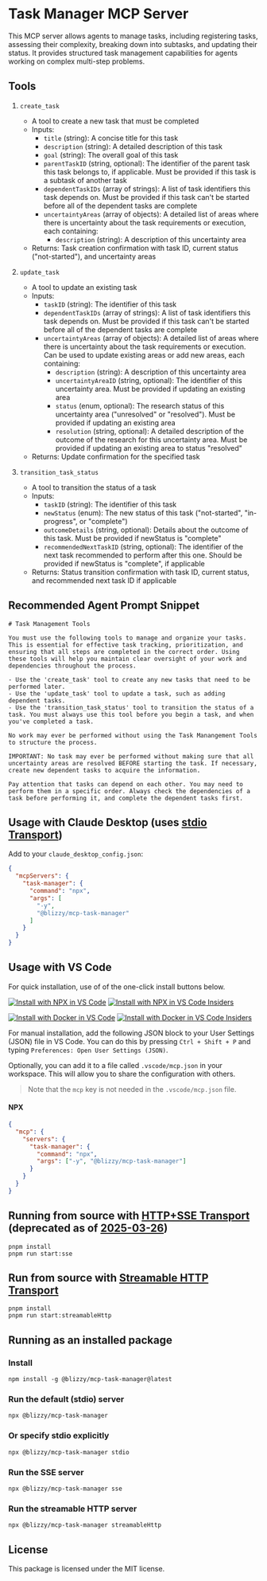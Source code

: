 # Task Manager MCP Server

This MCP server allows agents to manage tasks, including registering tasks, assessing their complexity, breaking down into subtasks, and updating their status. It provides structured task management capabilities for agents working on complex multi-step problems.


## Tools

1. `create_task`
   - A tool to create a new task that must be completed
   - Inputs:
     - `title` (string): A concise title for this task
     - `description` (string): A detailed description of this task
     - `goal` (string): The overall goal of this task
     - `parentTaskID` (string, optional): The identifier of the parent task this task belongs to, if applicable. Must be provided if this task is a subtask of another task
     - `dependentTaskIDs` (array of strings): A list of task identifiers this task depends on. Must be provided if this task can't be started before all of the dependent tasks are complete
     - `uncertaintyAreas` (array of objects): A detailed list of areas where there is uncertainty about the task requirements or execution, each containing:
       - `description` (string): A description of this uncertainty area
   - Returns: Task creation confirmation with task ID, current status ("not-started"), and uncertainty areas

2. `update_task`
   - A tool to update an existing task
   - Inputs:
     - `taskID` (string): The identifier of this task
     - `dependentTaskIDs` (array of strings): A list of task identifiers this task depends on. Must be provided if this task can't be started before all of the dependent tasks are complete
     - `uncertaintyAreas` (array of objects): A detailed list of areas where there is uncertainty about the task requirements or execution. Can be used to update existing areas or add new areas, each containing:
       - `description` (string): A description of this uncertainty area
       - `uncertaintyAreaID` (string, optional): The identifier of this uncertainty area. Must be provided if updating an existing area
       - `status` (enum, optional): The research status of this uncertainty area ("unresolved" or "resolved"). Must be provided if updating an existing area
       - `resolution` (string, optional): A detailed description of the outcome of the research for this uncertainty area. Must be provided if updating an existing area to status "resolved"
   - Returns: Update confirmation for the specified task

3. `transition_task_status`
   - A tool to transition the status of a task
   - Inputs:
     - `taskID` (string): The identifier of this task
     - `newStatus` (enum): The new status of this task ("not-started", "in-progress", or "complete")
     - `outcomeDetails` (string, optional): Details about the outcome of this task. Must be provided if newStatus is "complete"
     - `recommendedNextTaskID` (string, optional): The identifier of the next task recommended to perform after this one. Should be provided if newStatus is "complete", if applicable
   - Returns: Status transition confirmation with task ID, current status, and recommended next task ID if applicable


## Recommended Agent Prompt Snippet

```
# Task Management Tools

You must use the following tools to manage and organize your tasks. This is essential for effective task tracking, prioritization, and ensuring that all steps are completed in the correct order. Using these tools will help you maintain clear oversight of your work and dependencies throughout the process.

- Use the 'create_task' tool to create any new tasks that need to be performed later.
- Use the 'update_task' tool to update a task, such as adding dependent tasks.
- Use the 'transition_task_status' tool to transition the status of a task. You must always use this tool before you begin a task, and when you've completed a task.

No work may ever be performed without using the Task Manangement Tools to structure the process.

IMPORTANT: No task may ever be performed without making sure that all uncertainty areas are resolved BEFORE starting the task. If necessary, create new dependent tasks to acquire the information.

Pay attention that tasks can depend on each other. You may need to perform them in a specific order. Always check the dependencies of a task before performing it, and complete the dependent tasks first.
```


## Usage with Claude Desktop (uses [stdio Transport](https://modelcontextprotocol.io/specification/2025-03-26/basic/transports#stdio))

Add to your `claude_desktop_config.json`:

```json
{
  "mcpServers": {
    "task-manager": {
      "command": "npx",
      "args": [
        "-y",
        "@blizzy/mcp-task-manager"
      ]
    }
  }
}
```


## Usage with VS Code

For quick installation, use of of the one-click install buttons below.

[![Install with NPX in VS Code](https://img.shields.io/badge/VS_Code-NPM-0098FF?style=flat-square&logo=visualstudiocode&logoColor=white)](https://insiders.vscode.dev/redirect/mcp/install?name=task-manager&config=%7B%22command%22%3A%22npx%22%2C%22args%22%3A%5B%22-y%22%2C%22%40blizzy%2Fmcp-task-manager%22%5D%7D) [![Install with NPX in VS Code Insiders](https://img.shields.io/badge/VS_Code_Insiders-NPM-24bfa5?style=flat-square&logo=visualstudiocode&logoColor=white)](https://insiders.vscode.dev/redirect/mcp/install?name=task-manager&config=%7B%22command%22%3A%22npx%22%2C%22args%22%3A%5B%22-y%22%2C%22%40blizzy%2Fmcp-task-manager%22%5D%7D&quality=insiders)

[![Install with Docker in VS Code](https://img.shields.io/badge/VS_Code-Docker-0098FF?style=flat-square&logo=visualstudiocode&logoColor=white)](https://insiders.vscode.dev/redirect/mcp/install?name=task-manager&config=%7B%22command%22%3A%22docker%22%2C%22args%22%3A%5B%22run%22%2C%22-i%22%2C%22--rm%22%2C%22mcp%2Ftask-manager%22%5D%7D) [![Install with Docker in VS Code Insiders](https://img.shields.io/badge/VS_Code_Insiders-Docker-24bfa5?style=flat-square&logo=visualstudiocode&logoColor=white)](https://insiders.vscode.dev/redirect/mcp/install?name=task-manager&config=%7B%22command%22%3A%22docker%22%2C%22args%22%3A%5B%22run%22%2C%22-i%22%2C%22--rm%22%2C%22mcp%2Ftask-manager%22%5D%7D&quality=insiders)

For manual installation, add the following JSON block to your User Settings (JSON) file in VS Code. You can do this by pressing `Ctrl + Shift + P` and typing `Preferences: Open User Settings (JSON)`.

Optionally, you can add it to a file called `.vscode/mcp.json` in your workspace. This will allow you to share the configuration with others.

> Note that the `mcp` key is not needed in the `.vscode/mcp.json` file.


#### NPX

```json
{
  "mcp": {
    "servers": {
      "task-manager": {
        "command": "npx",
        "args": ["-y", "@blizzy/mcp-task-manager"]
      }
    }
  }
}
```


## Running from source with [HTTP+SSE Transport](https://modelcontextprotocol.io/specification/2024-11-05/basic/transports#http-with-sse) (deprecated as of [2025-03-26](https://modelcontextprotocol.io/specification/2025-03-26/basic/transports))

```shell
pnpm install
pnpm run start:sse
```


## Run from source with [Streamable HTTP Transport](https://modelcontextprotocol.io/specification/2025-03-26/basic/transports#streamable-http)

```shell
pnpm install
pnpm run start:streamableHttp
```


## Running as an installed package

### Install

```shell
npm install -g @blizzy/mcp-task-manager@latest
````


### Run the default (stdio) server

```shell
npx @blizzy/mcp-task-manager
```


### Or specify stdio explicitly

```shell
npx @blizzy/mcp-task-manager stdio
```


### Run the SSE server

```shell
npx @blizzy/mcp-task-manager sse
```


### Run the streamable HTTP server

```shell
npx @blizzy/mcp-task-manager streamableHttp
```


## License

This package is licensed under the MIT license.
